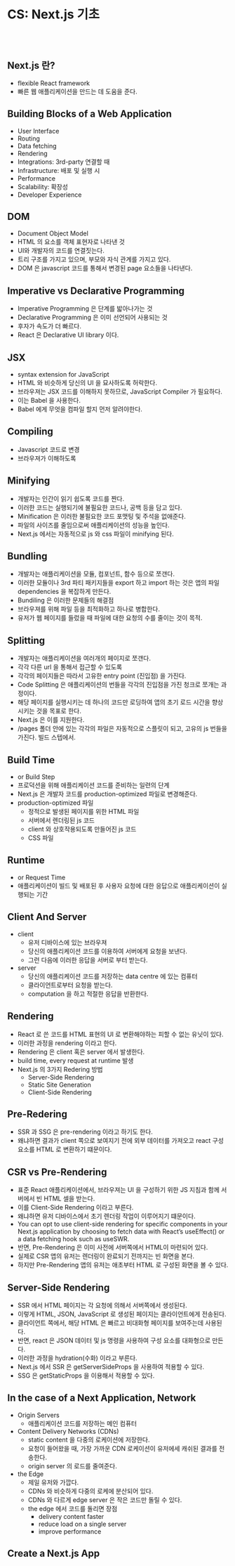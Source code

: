 # CS: Next.js 기초

<br/>
<br/>

## Next.js 란?

- flexible React framework
- 빠른 웹 애플리케이션을 만드는 데 도움을 준다.

## Building Blocks of a Web Application

- User Interface
- Routing
- Data fetching
- Rendering
- Integrations: 3rd-party 연결할 때
- Infrastructure: 배포 및 실행 시
- Performance
- Scalability: 확장성
- Developer Experience

## DOM

- Document Object Model
- HTML 의 요소를 객체 표현자로 나타낸 것
- UI와 개발자의 코드를 연결짓는다.
- 트리 구조를 가지고 있으며, 부모와 자식 관계를 가지고 있다.
- DOM 은 javascript 코드를 통해서 변경된 page 요소들을 나타낸다.

## Imperative vs Declarative Programming

- Imperative Programming 은 단계를 밟아나가는 것
- Declarative Programming 은 이미 선언되어 사용되는 것
- 후자가 속도가 더 빠르다.
- React 은 Declarative UI library 이다.

## JSX

- syntax extension for JavaScript
- HTML 와 비슷하게 당신의 UI 을 묘사하도록 허락한다.
- 브라우져는 JSX 코드를 이해하지 못하므로, JavaScript Compiler 가 필요하다.
- 이는 Babel 을 사용한다.
- Babel 에게 무엇을 컴파일 할지 먼저 알려야한다.

## Compiling

- Javascript 코드로 변경
- 브라우져가 이해하도록

## Minifying

- 개발자는 인간이 읽기 쉽도록 코드를 짠다.
- 이러한 코드는 실행되기에 불필요한 코드나, 공백 등을 담고 있다.
- Minification 은 이러한 불필요한 코드 포맷팅 및 주석을 없애준다.
- 파일의 사이즈를 줄임으로써 애플리케이션의 성능을 높인다.
- Next.js 에서는 자동적으로 js 와 css 파일이 minifying 된다.

## Bundling

- 개발자는 애플리케이션을 모듈, 컴포넌트, 함수 등으로 쪼갠다.
- 이러한 모듈이나 3rd 파티 패키지들을 export 하고 import 하는 것은 앱의 파일 dependencies 을 복잡하게 만든다.
- Bundiling 은 이러한 문제들의 해결점
- 브라우져를 위해 파일 등을 최적화하고 하나로 병합한다.
- 유저가 웹 페이지를 들렀을 때 파일에 대한 요청의 수를 줄이는 것이 목적.

## Splitting

- 개발자는 애플리케이션을 여러개의 페이지로 쪼갠다.
- 각각 다른 url 을 통해서 접근할 수 있도록
- 각각의 페이지들은 따라서 고유한 entry point (진입점) 을 가진다.
- Code Splitting 은 애플리케이션의 번들을 각각의 진입점을 가진 청크로 쪼개는 과정이다.
- 해당 페이지를 실행시키는 데 하나의 코드만 로딩하여 앱의 초기 로드 시간을 향상시키는 것을 목표로 한다.
- Next.js 은 이를 지원한다.
- /pages 폴더 안에 있는 각각의 파일은 자동적으로 스플릿이 되고, 고유의 js 번들을 가진다. 빌드 스텝에서.

## Build Time

- or Build Step
- 프로덕션을 위해 애플리케이션 코드를 준비하는 일련의 단계
- Next.js 은 개발자 코드를 production-optimized 파일로 변경해준다.
- production-optimized 파일
  - 정적으로 발생된 페이지를 위한 HTML 파일
  - 서버에서 렌더링된 js 코드
  - client 와 상호작용되도록 만들어진 js 코드
  - CSS 파일

## Runtime

- or Request Time
- 애플리케이션이 빌드 및 배포된 후 사용자 요청에 대한 응답으로 애플리케이션이 실행되는 기간

## Client And Server

- client
  - 유저 디바이스에 있는 브라우져
  - 당신의 애플리케이션 코드를 이용하여 서버에게 요청을 보낸다.
  - 그런 다음에 이러한 응답을 서버로 부터 받는다.
- server
  - 당신의 애플리케이션 코드를 저장하는 data centre 에 있는 컴퓨터
  - 클라이언트로부터 요청을 받는다.
  - computation 을 하고 적절한 응답을 반환한다.

## Rendering

- React 로 쓴 코드를 HTML 표현의 UI 로 변환해야하는 피할 수 없는 유닛이 있다.
- 이러한 과정을 rendering 이라고 한다.
- Rendering 은 client 혹은 server 에서 발생한다.
- build time, every request at runtime 발생
- Next.js 의 3가지 Redering 방법
  - Server-Side Rendering
  - Static Site Generation
  - Client-Side Rendering

## Pre-Redering

- SSR 과 SSG 은 pre-rendering 이라고 하기도 한다.
- 왜냐하면 결과가 client 쪽으로 보여지기 전에 외부 데이터를 가져오고 react 구성요소를 HTML 로 변환하기 떄문이다.

## CSR vs Pre-Rendering

- 표준 React 애플리케이션에서, 브라우져는 UI 을 구성하기 위한 JS 지침과 함께 서버에서 빈 HTML 셀을 받는다.
- 이를 Client-Side Rendering 이라고 부른다.
- 왜냐하면 유저 디바이스에서 초기 렌더링 작업이 이루어지기 떄문이다.
- You can opt to use client-side rendering for specific components in your Next.js application by choosing to fetch data with React’s useEffect() or a data fetching hook such as useSWR.
- 반면, Pre-Rendering 은 이미 사전에 서버쪽에서 HTML이 마련되어 있다.
- 실제로 CSR 앱의 유저는 렌더링이 완료되기 전까지는 빈 화면을 본다.
- 하지만 Pre-Rendering 앱의 유저는 애초부터 HTML 로 구성된 화면을 볼 수 있다.

## Server-Side Rendering

- SSR 에서 HTML 페이지는 각 요청에 의해서 서버쪽에서 생성된다.
- 이렇게 HTML, JSON, JavaScript 로 생성된 페이지는 클라이언트에게 전송된다.
- 클라이언트 쪽에서, 해당 HTML 은 빠르고 비대화형 페이지를 보여주는데 사용된다.
- 반면, react 은 JSON 데이터 및 js 명령을 사용하여 구성 요소를 대화형으로 만든다.
- 이러한 과정을 hydration(수화) 이라고 부른다.
- Next.js 에서 SSR 은 getServerSideProps 을 사용하여 적용할 수 있다.
- SSG 은 getStaticProps 을 이용해서 적용할 수 있다.

## In the case of a Next Application, Network

- Origin Servers
  - 애플리케이션 코드를 저장하는 메인 컴퓨터
- Content Delivery Networks (CDNs)
  - static content 을 다중의 로케이션에 저장한다.
  - 요청이 들어왔을 때, 가장 가까운 CDN 로케이션이 유저에세 캐쉬된 결과를 전송한다.
  - origin server 의 로드를 줄여준다.
- the Edge
  - 제일 유저와 가깝다.
  - CDNs 와 비슷하게 다중의 로케에 분산되어 있다.
  - CDNs 와 다르게 edge server 은 작은 코드만 돌릴 수 있다.
  - the edge 에서 코드를 돌리면 장점
    - delivery content faster
    - reduce load on a single server
    - improve performance

## Create a Next.js App
